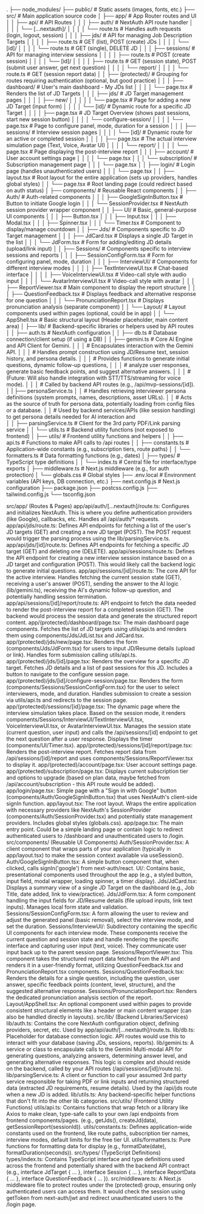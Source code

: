 .
├── node_modules/
├── public/           # Static assets (images, fonts, etc.)
├── src/              # Main application source code
│   ├── app/          # App Router routes and UI
│   │   ├── api/      # API Routes
│   │   │   ├── auth/   # NextAuth API route handler
│   │   │   │   └── [...nextauth]/
│   │   │   │       └── route.ts   # Handles auth requests (login, logout, session)
│   │   │   ├── jds/    # API for managing Job Description Targets
│   │   │   │   ├── route.ts       # GET (list), POST (create) JDs
│   │   │   │   └── [id]/
│   │   │   │       └── route.ts   # GET (single), DELETE JD
│   │   │   ├── sessions/ # API for managing interview sessions
│   │   │   │   ├── route.ts       # POST (create session)
│   │   │   │   └── [id]/
│   │   │   │       ├── route.ts   # GET (session state), POST (submit user answer, get next question)
│   │   │   │       └── report/
│   │   │   │           └── route.ts # GET (session report data)
│   │   ├── (protected)/ # Grouping for routes requiring authentication (optional, but good practice)
│   │   │   ├── dashboard/ # User's main dashboard - My JDs list
│   │   │   │   └── page.tsx       # Renders the list of JD Targets
│   │   │   ├── jds/     # JD Target management pages
│   │   │   │   ├── new/
│   │   │   │   │   └── page.tsx   # Page for adding a new JD Target (input form)
│   │   │   │   └── [id]/  # Dynamic route for a specific JD Target
│   │   │   │       ├── page.tsx   # JD Target Overview (shows past sessions, start new session button)
│   │   │   │       └── configure-session/
│   │   │   │           └── page.tsx # Page to configure panel, mode, duration for a session
│   │   │   ├── sessions/ # Interview session pages
│   │   │   │   └── [id]/  # Dynamic route for an active or completed session
│   │   │   │       ├── page.tsx   # The actual interview simulation page (Text, Voice, Avatar UI)
│   │   │   │       └── report/
│   │   │   │           └── page.tsx # Page displaying the post-interview report
│   │   │   ├── account/ # User account settings page
│   │   │   │   └── page.tsx
│   │   │   └── subscription/ # Subscription management page
│   │   │       └── page.tsx
│   │   ├── login/    # Login page (handles unauthenticated users)
│   │   │   └── page.tsx
│   │   ├── layout.tsx # Root layout for the entire application (sets up providers, handles global styles)
│   │   └── page.tsx   # Root landing page (could redirect based on auth status)
│   ├── components/   # Reusable React components
│   │   ├── Auth/           # Auth-related components
│   │   │   ├── GoogleSignInButton.tsx # Button to initiate Google login
│   │   │   └── SessionProvider.tsx    # NextAuth session provider wrapper component
│   │   ├── UI/             # Basic, general-purpose UI components
│   │   │   ├── Button.tsx
│   │   │   ├── Input.tsx
│   │   │   ├── Modal.tsx
│   │   │   ├── Spinner.tsx
│   │   │   └── Timer.tsx       # Component to display/manage countdown
│   │   ├── Jds/            # Components specific to JD Target management
│   │   │   ├── JdCard.tsx        # Displays a single JD Target in the list
│   │   │   └── JdForm.tsx        # Form for adding/editing JD details (upload/link input)
│   │   ├── Sessions/       # Components specific to interview sessions and reports
│   │   │   ├── SessionConfigForm.tsx # Form for configuring panel, mode, duration
│   │   │   ├── InterviewUI/      # Components for different interview modes
│   │   │   │   ├── TextInterviewUI.tsx    # Chat-based interface
│   │   │   │   ├── VoiceInterviewUI.tsx   # Video-call style with audio input
│   │   │   │   └── AvatarInterviewUI.tsx  # Video-call style with avatar
│   │   │   ├── ReportViewer.tsx      # Main component to display the report structure
│   │   │   ├── QuestionFeedback.tsx  # Displays feedback and alternative response for one question
│   │   │   └── PronunciationReport.tsx # Displays pronunciation analysis (separate component)
│   │   └── Layout/         # Layout components used within pages (optional, could be in app)
│   │       └── AppShell.tsx    # Basic structural layout (Header placeholder, main content area)
│   ├── lib/            # Backend-specific libraries or helpers used by API routes
│   │   ├── auth.ts         # NextAuth configuration
│   │   ├── db.ts           # Database connection/client setup (if using a DB)
│   │   ├── gemini.ts       # Core AI Engine and API Client for Gemini.
│   │   │   # Encapsulates interaction with the Gemini API.
│   │   │   # Handles prompt construction using JD/Resume text, session history, and persona details.
│   │   │   # Provides functions to generate initial questions, dynamic follow-up questions,
│   │   │   # analyze user responses, generate basic feedback points, and suggest alternative answers.
│   │   │   # (Future: Will also handle integration with STT/TTS/streaming for voice mode).
│   │   │   # Called by backend API routes (e.g., /api/mvp-sessions/[id]).
│   |   ├── personaService.ts 
│   │   # Handles retrieving interviewer persona definitions (system prompts, names, descriptions, asset URLs).
│   │   # Acts as the source of truth for persona data, potentially loading from config files or a database.
│   │   # Used by backend services/APIs (like session handling) to get persona details needed for AI interaction and  
│   │   ├── parsingService.ts # Client for the 3rd party PDF/Link parsing service
│   │   └── utils.ts        # Backend utility functions (not exposed to frontend)
│   ├── utils/          # Frontend utility functions and helpers
│   │   ├── api.ts          # Functions to make API calls to /api routes
│   │   ├── constants.ts    # Application-wide constants (e.g., subscription tiers, route paths)
│   │   └── formatters.ts   # Data formatting functions (e.g., dates)
│   ├── types/          # TypeScript type definitions
│   │   └── index.ts        # Central file for interface/type exports
│   ├── middleware.ts   # Next.js middleware (e.g., for auth protection)
│   └── globals.css     # Global styles
├── .env.local        # Environment variables (API keys, DB connection, etc.)
├── next.config.js    # Next.js configuration
├── package.json
├── postcss.config.js
├── tailwind.config.js
└── tsconfig.json


src/app/ (Routes & Pages)
app/api/auth/[...nextauth]/route.ts: Configures and initializes NextAuth. This is where you define authentication providers (like Google), callbacks, etc. Handles all /api/auth/* requests.
app/api/jds/route.ts: Defines API endpoints for fetching a list of the user's JD targets (GET) and creating a new JD target (POST). The POST request would trigger the parsing process using the lib/parsingService.ts.
app/api/jds/[id]/route.ts: Defines API endpoints for fetching a specific JD target (GET) and deleting one (DELETE).
app/api/sessions/route.ts: Defines the API endpoint for creating a new interview session instance based on a JD target and configuration (POST). This would likely call the backend logic to generate initial questions.
app/api/sessions/[id]/route.ts: The core API for the active interview. Handles fetching the current session state (GET), receiving a user's answer (POST), sending the answer to the AI logic (lib/gemini.ts), receiving the AI's dynamic follow-up question, and potentially handling session termination.
app/api/sessions/[id]/report/route.ts: API endpoint to fetch the data needed to render the post-interview report for a completed session (GET). The backend would process the session data and generate the structured report content.
app/(protected)/dashboard/page.tsx: The main dashboard page components. Fetches the list of JD targets using utils/api.ts and renders them using components/Jds/JdList.tsx and JdCard.tsx.
app/(protected)/jds/new/page.tsx: Renders the form (components/Jds/JdForm.tsx) for users to input JD/Resume details (upload or link). Handles form submission calling utils/api.ts.
app/(protected)/jds/[id]/page.tsx: Renders the overview for a specific JD target. Fetches JD details and a list of past sessions for this JD. Includes a button to navigate to the configure session page.
app/(protected)/jds/[id]/configure-session/page.tsx: Renders the form (components/Sessions/SessionConfigForm.tsx) for the user to select interviewers, mode, and duration. Handles submission to create a session via utils/api.ts and redirects to the session page.
app/(protected)/sessions/[id]/page.tsx: The dynamic page where the interview simulation takes place. Based on the session mode, it renders components/Sessions/InterviewUI/TextInterviewUI.tsx, VoiceInterviewUI.tsx, or AvatarInterviewUI.tsx. Manages the session state (current question, user input) and calls the /api/sessions/[id] endpoint to get the next question after a user response. Displays the timer (components/UI/Timer.tsx).
app/(protected)/sessions/[id]/report/page.tsx: Renders the post-interview report. Fetches report data from /api/sessions/[id]/report and uses components/Sessions/ReportViewer.tsx to display it.
app/(protected)/account/page.tsx: User account settings page.
app/(protected)/subscription/page.tsx: Displays current subscription tier and options to upgrade (based on plan data, maybe fetched from /api/account/subscription - this API route would be added).
app/login/page.tsx: Simple page with a "Sign in with Google" button (components/Auth/GoogleSignInButton.tsx) that uses NextAuth's client-side signIn function.
app/layout.tsx: The root layout. Wraps the entire application with necessary providers like NextAuth's SessionProvider (components/Auth/SessionProvider.tsx) and potentially state management providers. Includes global styles (globals.css).
app/page.tsx: The main entry point. Could be a simple landing page or contain logic to redirect authenticated users to /dashboard and unauthenticated users to /login.
src/components/ (Reusable UI Components)
Auth/SessionProvider.tsx: A client component that wraps parts of your application (typically in app/layout.tsx) to make the session context available via useSession().
Auth/GoogleSignInButton.tsx: A simple button component that, when clicked, calls signIn('google') from next-auth/react.
UI/: Contains basic, presentational components used throughout the app (e.g., a styled button, input field, modal wrapper, loading spinner, a timer display).
Jds/JdCard.tsx: Displays a summary view of a single JD Target on the dashboard (e.g., Job Title, date added, link to view/practice).
Jds/JdForm.tsx: A form component handling the input fields for JD/Resume details (file upload inputs, link text inputs). Manages local form state and validation.
Sessions/SessionConfigForm.tsx: A form allowing the user to review and adjust the generated panel (basic removal), select the interview mode, and set the duration.
Sessions/InterviewUI/: Subdirectory containing the specific UI components for each interview mode. These components receive the current question and session state and handle rendering the specific interface and capturing user input (text, voice). They communicate user input back up to the parent session page.
Sessions/ReportViewer.tsx: This component takes the structured report data fetched from the API and renders it in a user-friendly format, utilizing QuestionFeedback.tsx and PronunciationReport.tsx components.
Sessions/QuestionFeedback.tsx: Renders the details for a single question, including the question, user answer, specific feedback points (content, level, structure), and the suggested alternative response.
Sessions/PronunciationReport.tsx: Renders the dedicated pronunciation analysis section of the report.
Layout/AppShell.tsx: An optional component used within pages to provide consistent structural elements like a header or main content wrapper (can also be handled directly in layouts).
src/lib/ (Backend Libraries/Services)
lib/auth.ts: Contains the core NextAuth configuration object, defining providers, secret, etc. Used by app/api/auth/[...nextauth]/route.ts.
lib/db.ts: Placeholder for database connection logic. API routes would use this to interact with your database (saving JDs, sessions, reports).
lib/gemini.ts: A service or class to encapsulate calls to the Gemini Multi-modal API for generating questions, analyzing answers, determining answer level, and generating alternative responses. This logic is complex and should reside on the backend, called by your API routes (/api/sessions/[id]/route.ts).
lib/parsingService.ts: A client or function to call your assumed 3rd party service responsible for taking PDF or link inputs and returning structured data (extracted JD requirements, resume details). Used by the /api/jds route when a new JD is added.
lib/utils.ts: Any backend-specific helper functions that don't fit into the other lib categories.
src/utils/ (Frontend Utility Functions)
utils/api.ts: Contains functions that wrap fetch or a library like Axios to make clean, type-safe calls to your own /api endpoints from frontend components/pages. (e.g., getJds(), createJd(data), getSessionReport(sessionId)).
utils/constants.ts: Defines application-wide constants used on the frontend, like route paths, subscription tier names, interview modes, default limits for the free tier UI.
utils/formatters.ts: Pure functions for formatting data for display (e.g., formatDate(date), formatDuration(seconds)).
src/types/ (TypeScript Definitions)
types/index.ts: Contains TypeScript interface and type definitions used across the frontend and potentially shared with the backend API contract (e.g., interface JdTarget { ... }, interface Session { ... }, interface ReportData { ... }, interface QuestionFeedback { ... }).
src/middleware.ts:
A Next.js middleware file to protect routes under the (protected) group, ensuring only authenticated users can access them. It would check the session using getToken from next-auth/jwt and redirect unauthenticated users to the /login page.